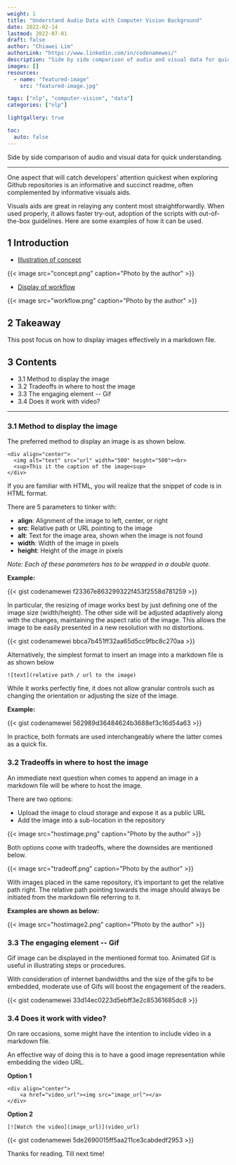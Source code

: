 ```yaml
---
weight: 1
title: "Understand Audio Data with Computer Vision Background"
date: 2022-02-14
lastmod: 2022-07-01
draft: false
author: "Chiawei Lim"
authorLink: "https://www.linkedin.com/in/codenamewei/"
description: "Side by side comparison of audio and visual data for quick understanding"
images: []
resources:
  - name: "featured-image"
    src: "featured-image.jpg"

tags: ["nlp", "computer-vision", "data"]
categories: ["nlp"]

lightgallery: true

toc:
  auto: false
---
```


Side by side comparison of audio and visual data for quick understanding.

---

<!--more-->

One aspect that will catch developers’ attention quickest when exploring Github repositories is an informative and succinct readme, often complemented by informative visuals aids.

Visuals aids are great in relaying any content most straightforwardly. When used properly, it allows faster try-out, adoption of the scripts with out-of-the-box guidelines. Here are some examples of how it can be used.

## 1 Introduction

- [Illustration of concept](https://github.com/codenamewei/pydata-science-playground/blob/main/notebooks/markdown/readme.md)

{{< image src="concept.png" caption="Photo by the author" >}}

- [Display of workflow](https://github.com/codenamewei/pydata-science-playground/blob/main/notebooks/markdown/markdown_guidelines.ipynb)

{{< image src="workflow.png" caption="Photo by the author" >}}

## 2 Takeaway

This post focus on how to display images effectively in a markdown file.

## 3 Contents

- 3.1 Method to display the image
- 3.2 Tradeoffs in where to host the image
- 3.3 The engaging element -- Gif
- 3.4 Does it work with video?

---

### 3.1 Method to display the image

The preferred method to display an image is as shown below.

```
<div align="center">
  <img alt="text" src="url" width="500" height="500"><br>
  <sup>This it the caption of the image<sup>
</div>
```

If you are familiar with HTML, you will realize that the snippet of code is in HTML format.

There are 5 parameters to tinker with:

- **align**: Alignment of the image to left, center, or right
- **src**: Relative path or URL pointing to the image
- **alt**: Text for the image area, shown when the image is not found
- **width**: Width of the image in pixels
- **height**: Height of the image in pixels

_Note: Each of these parameters has to be wrapped in a double quote._

**Example:**

{{< gist codenamewei f23367e863299322f453f2558d781259 >}}

In particular, the resizing of image works best by just defining one of the image size (width/height). The other side will be adjusted adaptively along with the changes, maintaining the aspect ratio of the image. This allows the image to be easily presented in a new resolution with no distortions.

{{< gist codenamewei bbca7b451ff32aa65d5cc9fbc8c270aa >}}

Alternatively, the simplest format to insert an image into a markdown file is as shown below

`![text](relative path / url to the image)`

While it works perfectly fine, it does not allow granular controls such as changing the orientation or adjusting the size of the image.

**Example:**

{{< gist codenamewei 562989d36484624b3688ef3c16d54a63 >}}

In practice, both formats are used interchangeably where the latter comes as a quick fix.

### 3.2 Tradeoffs in where to host the image

An immediate next question when comes to append an image in a markdown file will be where to host the image.

There are two options:

- Upload the image to cloud storage and expose it as a public URL
- Add the image into a sub-location in the repository

{{< image src="hostimage.png" caption="Photo by the author" >}}

Both options come with tradeoffs, where the downsides are mentioned below.

{{< image src="tradeoff.png" caption="Photo by the author" >}}

With images placed in the same repository, it’s important to get the relative path right. The relative path pointing towards the image should always be initiated from the markdown file referring to it.

**Examples are shown as below:**

{{< image src="hostimage2.png" caption="Photo by the author" >}}

### 3.3 The engaging element -- Gif

Gif image can be displayed in the mentioned format too. Animated Gif is useful in illustrating steps or procedures.

With consideration of internet bandwidths and the size of the gifs to be embedded, moderate use of Gifs will boost the engagement of the readers.

{{< gist codenamewei 33d14ec0223d5ebff3e2c85361685dc8 >}}

### 3.4 Does it work with video?

On rare occasions, some might have the intention to include video in a markdown file.

An effective way of doing this is to have a good image representation while embedding the video URL.

**Option 1**

```
<div align="center">
    <a href="video_url"><img src="image_url"></a>
</div>
```

**Option 2**

`[![Watch the video](image_url)](video_url)`

{{< gist codenamewei 5de2690015ff5aa211ce3cabdedf2953 >}}

Thanks for reading. Till next time!
